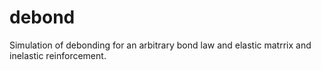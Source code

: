 # debond
Simulation of debonding for an arbitrary bond law and elastic matrrix and inelastic reinforcement.
